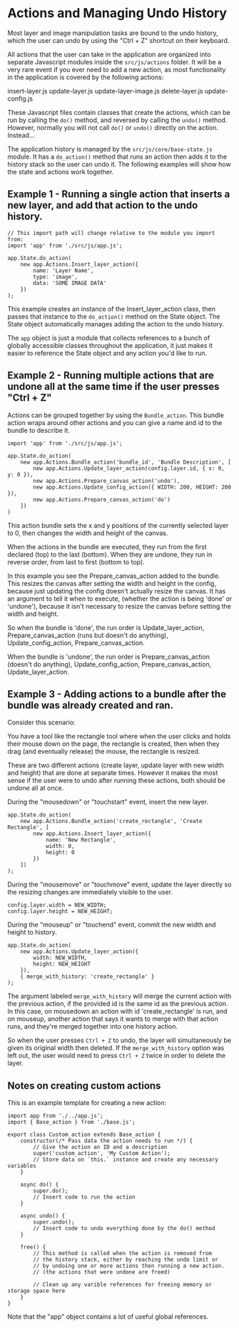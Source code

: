 # Actions and Managing Undo History

Most layer and image manipulation tasks are bound to the undo history, which the user can undo by using the "Ctrl + Z" shortcut on their keyboard.

All actions that the user can take in the application are organized into separate Javascript modules inside the `src/js/actions` folder. It will be a very rare event if you ever need to add a new action, as most functionality in the application is covered by the following actions:

insert-layer.js
update-layer.js
update-layer-image.js
delete-layer.js
update-config.js

These Javascript files contain classes that create the actions, which can be run by calling the `do()` method, and reversed by calling the `undo()` method. However, normally you will not call `do()` or `undo()` directly on the action. Instead...

The application history is managed by the `src/js/core/base-state.js` module. It has a `do_action()` method that runs an action then adds it to the history stack so the user can undo it. The following examples will show how the state and actions work together.

## Example 1 - Running a single action that inserts a new layer, and add that action to the undo history.

```
// This import path will change relative to the module you import from:
import 'app' from './src/js/app.js';

app.State.do_action(
    new app.Actions.Insert_layer_action({
        name: 'Layer Name',
        type: 'image',
        data: 'SOME IMAGE DATA'
    })
);
```

This example creates an instance of the Insert_layer_action class, then passes that instance to the `do_action()` method on the State object. The State object automatically manages adding the action to the undo history.

The `app` object is just a module that collects references to a bunch of globally accessible classes throughout the application, it just makes it easier to reference the State object and any action you'd like to run.

## Example 2 - Running multiple actions that are undone all at the same time if the user presses "Ctrl + Z"

Actions can be grouped together by using the `Bundle_action`. This bundle action wraps around other actions and you can give a name and id to the bundle to describe it.

```
import 'app' from './src/js/app.js';

app.State.do_action(
    new app.Actions.Bundle_action('bundle_id', 'Bundle Description', [
        new app.Actions.Update_layer_action(config.layer.id, { x: 0, y: 0 }),
        new app.Actions.Prepare_canvas_action('undo'),
        new app.Actions.Update_config_action({ WIDTH: 200, HEIGHT: 200 }),
        new app.Actions.Prepare_canvas_action('do')
    ])
)
```

This action bundle sets the x and y positions of the currently selected layer to 0, then changes the width and height of the canvas.

When the actions in the bundle are executed, they run from the first declared (top) to the last (bottom). When they are undone, they run in reverse order, from last to first (bottom to top).

In this example you see the Prepare_canvas_action added to the bundle. This resizes the canvas after setting the width and height in the config, because just updating the config doesn't actually resize the canvas. It has an argument to tell it when to execute, (whether the action is being 'done' or 'undone'), because it isn't necessary to resize the canvas before setting the width and height.

So when the bundle is 'done', the run order is Update_layer_action, Prepare_canvas_action (runs but doesn't do anything), Update_config_action, Prepare_canvas_action.

When the bundle is 'undone', the run order is Prepare_canvas_action (doesn't do anything), Update_config_action, Prepare_canvas_action, Update_layer_action.

## Example 3 - Adding actions to a bundle after the bundle was already created and ran.

Consider this scenario:

You have a tool like the rectangle tool where when the user clicks and holds their mouse down on the page, the rectangle is created, then when they drag (and eventually release) the mouse, the rectangle is resized.

These are two different actions (create layer, update layer with new width and height) that are done at separate times. However it makes the most sense if the user were to undo after running these actions, both should be undone all at once. 

During the "mousedown" or "touchstart" event, insert the new layer.

```
app.State.do_action(
    new app.Actions.Bundle_action('create_rectangle', 'Create Rectangle', [
        new app.Actions.Insert_layer_action({
            name: 'New Rectangle',
            width: 0,
            height: 0
        })
    ])
);
```

During the "mousemove" or "touchmove" event, update the layer directly so the resizing changes are immediately visible to the user.

```
config.layer.width = NEW_WIDTH;
config.layer.height = NEW_HEIGHT;
```

During the "mouseup" or "touchend" event, commit the new width and height to history.

```
app.State.do_action(
    new app.Actions.Update_layer_action({
        width: NEW_WIDTH,
        height: NEW_HEIGHT
    }),
    { merge_with_history: 'create_rectangle' }
);
```

The argument labeled `merge_with_history` will merge the current action with the previous action, if the provided id is the same id as the previous action. In this case, on mousedown an action with id 'create_rectangle' is run, and on mouseup, another action that says it wants to merge with that action runs, and they're merged together into one history action.

So when the user presses `Ctrl + Z` to undo, the layer will simultaneously be given its original width then deleted. If the `merge_with_history` option was left out, the user would need to press `Ctrl + Z` twice in order to delete the layer.

## Notes on creating custom actions

This is an example template for creating a new action:

```
import app from './../app.js';
import { Base_action } from './base.js';

export class Custom_action extends Base_action {
	constructor(/* Pass data the action needs to run */) {
        // Give the action an ID and a description
        super('custom_action', 'My Custom Action');
        // Store data on `this.` instance and create any necessary variables
	}

	async do() {
		super.do();
		// Insert code to run the action
	}

	async undo() {
		super.undo();
		// Insert code to undo everything done by the do() method
	}

	free() {
        // This method is called when the action is removed from
        // the history stack, either by reaching the undo limit or 
        // by undoing one or more actions then running a new action.
        // (the actions that were undone are freed)

        // Clean up any varible references for freeing memory or storage space here
	}
}
```

Note that the "app" object contains a lot of useful global references.